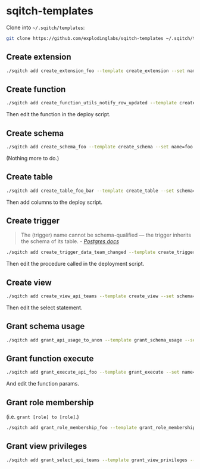 # sqitch-templates

Clone into `~/.sqitch/templates`:
```sh
git clone https://github.com/explodinglabs/sqitch-templates ~/.sqitch/templates
```

## Create extension

```sh
./sqitch add create_extension_foo --template create_extension --set name=foo --note 'Create extension foo'
```

## Create function

```sh
./sqitch add create_function_utils_notify_row_updated --template create_function --set schema=utils --set name=notify_row_updated --note 'Add utils.notify_row_updated function'
```

Then edit the function in the deploy script.

## Create schema

```sh
./sqitch add create_schema_foo --template create_schema --set name=foo --note 'Add foo schema'
```

(Nothing more to do.)

## Create table

```sh
./sqitch add create_table_foo_bar --template create_table --set schema=foo --set name=bar --note 'Add foo.bar table'
```

Then add columns to the deploy script.

## Create trigger

<blockquote>
The (trigger) name cannot be schema-qualified — the trigger inherits the schema of its
table. - <cite><a href="https://www.postgresql.org/docs/9.5/static/sql-createtrigger.html">Postgres docs</a></cite>
</blockquote>

```sh
./sqitch add create_trigger_data_team_changed --template create_trigger --set table_schema=data --set table_name=team --set trigger_name=team_changed --note 'Add data.team_changed trigger'
```

Then edit the procedure called in the deployment script.

## Create view

```sh
./sqitch add create_view_api_teams --template create_view --set schema=api --set name=teams --note 'Add api.teams view'
```

Then edit the select statement.

## Grant schema usage

```sh
./sqitch add grant_api_usage_to_anon --template grant_schema_usage --set schema=api --set role=anon --note 'Grant usage on api schema to anon'
```

## Grant function execute

```sh
./sqitch add grant_execute_api_foo --template grant_execute --set name=api.login --set role=web_user --note 'Grant execute on api.login to web_user'
```

And edit the function params.

## Grant role membership

(i.e. `grant [role] to [role]`.)

```sh
./sqitch add grant_role_membership_foo --template grant_role_membership --set from_role=web_user --set role=authenticator --note 'Grant web_user to authenticator'
```

## Grant view privileges

```sh
./sqitch add grant_select_api_teams --template grant_view_privileges --set type=select --set schema=api --set table=teams --set role=web_user --note 'Grant select on api.teams to web_user'
```


